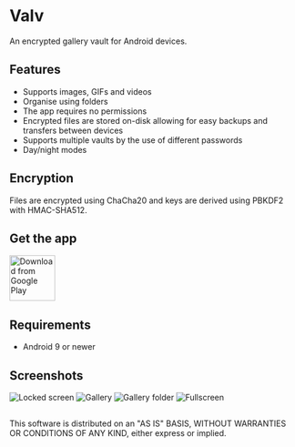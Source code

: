 # Valv
An encrypted gallery vault for Android devices.

## Features
- Supports images, GIFs and videos
- Organise using folders
- The app requires no permissions
- Encrypted files are stored on-disk allowing for easy backups and transfers between devices
- Supports multiple vaults by the use of different passwords
- Day/night modes

## Encryption
Files are encrypted using ChaCha20 and keys are derived using PBKDF2 with HMAC-SHA512.

## Get the app
[<img src="https://play.google.com/intl/en_us/badges/images/generic/en_badge_web_generic.png" 
      alt="Download from Google Play" 
      height="80">](https://play.google.com/store/apps/details?id=se.arctosoft.vault)

## Requirements
- Android 9 or newer

## Screenshots
![Locked screen](https://api.arctosoft.com/screenshots/vault/5.png "Locked screen")
![Gallery](https://api.arctosoft.com/screenshots/vault/6.png "Gallery")
![Gallery folder](https://api.arctosoft.com/screenshots/vault/3.png "Gallery folder")
![Fullscreen](https://api.arctosoft.com/screenshots/vault/4.png "Fullscreen")

## 
This software is distributed on an "AS IS" BASIS, WITHOUT WARRANTIES OR CONDITIONS OF ANY KIND, either express or implied.
